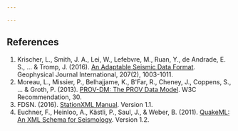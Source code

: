 ```yaml
---

---
```


## References

1. Krischer, L., Smith, J. A., Lei, W., Lefebvre, M., Ruan, Y., de Andrade, E. S., ... & Tromp, J. (2016). [An Adaptable Seismic Data Format](#). Geophysical Journal International, 207(2), 1003-1011.
2. Moreau, L., Missier, P., Belhajjame, K., B'Far, R., Cheney, J., Coppens, S., ... & Groth, P. (2013). [PROV-DM: The PROV Data Model](#). W3C Recommendation, 30.
3. FDSN. (2016). [StationXML Manual](http://www.fdsn.org/xml/station/). Version 1.1.
4. Euchner, F., Heinloo, A., Kästli, P., Saul, J., & Weber, B. (2011). [QuakeML: An XML Schema for Seismology](https://quake.ethz.ch/quakeml/). Version 1.2.
<!--stackedit_data:
eyJoaXN0b3J5IjpbLTIwNzMyODEzMjNdfQ==
-->

